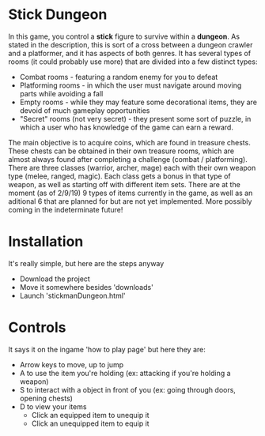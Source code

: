 # Stick Dungeon
In this game, you control a **stick** figure to survive within a **dungeon**. As stated in the description, this is sort of a cross between a dungeon crawler and a platformer, and it has aspects of both genres. It has several types of rooms (it could probably use more) that are divided into a few distinct types:
* Combat rooms - featuring a random enemy for you to defeat
* Platforming rooms - in which the user must navigate around moving parts while avoiding a fall
* Empty rooms - while they may feature some decorational items, they are devoid of much gameplay opportunities
* "Secret" rooms (not very secret) - they present some sort of puzzle, in which a user who has knowledge of the game can earn a reward.

The main objective is to acquire coins, which are found in treasure chests. These chests can be obtained in their own treasure rooms, which are almost always found after completing a challenge (combat / platforming).
There are three classes (warrior, archer, mage) each with their own weapon type (melee, ranged, magic). Each class gets a bonus in that type of weapon, as well as starting off with different item sets.
There are at the moment (as of 2/9/19) 9 types of items currently in the game, as well as an aditional 6 that are planned for but are not yet implemented. More possibly coming in the indeterminate future!
# Installation
It's really simple, but here are the steps anyway
* Download the project
* Move it somewhere besides 'downloads'
* Launch 'stickmanDungeon.html'
# Controls
It says it on the ingame 'how to play page' but here they are:
* Arrow keys to move, up to jump
* A to use the item you're holding (ex: attacking if you're holding a weapon)
* S to interact with a object in front of you (ex: going through doors, opening chests)
* D to view your items
  * Click an equipped item to unequip it
  * Click an unequipped item to equip it

